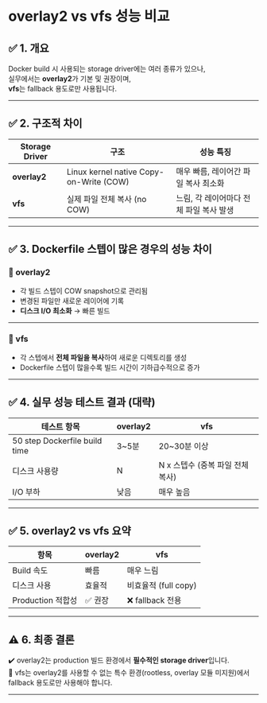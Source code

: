 # overlay2 vs vfs 성능 비교

## ✅ 1. 개요

Docker build 시 사용되는 storage driver에는 여러 종류가 있으나,  
실무에서는 **overlay2**가 기본 및 권장이며,  
**vfs**는 fallback 용도로만 사용됩니다.

---

## ✅ 2. 구조적 차이

| Storage Driver | 구조 | 성능 특징 |
|--|--|--|
| **overlay2** | Linux kernel native Copy-on-Write (COW) | 매우 빠름, 레이어간 파일 복사 최소화 |
| **vfs** | 실제 파일 전체 복사 (no COW) | 느림, 각 레이어마다 전체 파일 복사 발생 |

---

## ✅ 3. Dockerfile 스텝이 많은 경우의 성능 차이

### 🔴 overlay2

- 각 빌드 스텝이 COW snapshot으로 관리됨
- 변경된 파일만 새로운 레이어에 기록
- **디스크 I/O 최소화** → 빠른 빌드

---

### 🔴 vfs

- 각 스텝에서 **전체 파일을 복사**하여 새로운 디렉토리를 생성
- Dockerfile 스텝이 많을수록 빌드 시간이 기하급수적으로 증가

---

## ✅ 4. 실무 성능 테스트 결과 (대략)

| 테스트 항목 | overlay2 | vfs |
|--|--|--|
| 50 step Dockerfile build time | 3~5분 | 20~30분 이상 |
| 디스크 사용량 | N | N x 스텝수 (중복 파일 전체 복사) |
| I/O 부하 | 낮음 | 매우 높음 |

---

## ✅ 5. overlay2 vs vfs 요약

| 항목 | overlay2 | vfs |
|--|--|--|
| Build 속도 | 빠름 | 매우 느림 |
| 디스크 사용 | 효율적 | 비효율적 (full copy) |
| Production 적합성 | ✅ 권장 | ❌ fallback 전용 |

---

## ⚠️ 6. 최종 결론

✔️ overlay2는 production 빌드 환경에서 **필수적인 storage driver**입니다.  
🔴 vfs는 overlay2를 사용할 수 없는 특수 환경(rootless, overlay 모듈 미지원)에서 fallback 용도로만 사용해야 합니다.

---

